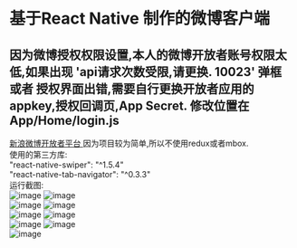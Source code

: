 # 基于React Native 制作的微博客户端 </br>
## 因为微博授权权限设置,本人的微博开放者账号权限太低,如果出现 'api请求次数受限,请更换. 10023' 弹框 或者 授权界面出错,需要自行更换开放者应用的appkey,授权回调页,App Secret. 修改位置在 App/Home/login.js</br>
[ 新浪微博开放者平台 ]( http://open.weibo.com/ ) 
因为项目较为简单,所以不使用redux或者mbox.</br>
使用的第三方库:</br>
    "react-native-swiper": "^1.5.4"  
    "react-native-tab-navigator": "^0.3.3"      </br>
运行截图: </br>
![image](https://github.com/pheromone/react_native_weibo/blob/master/projectPic/weibo1.png) 
![image](https://github.com/pheromone/react_native_weibo/blob/master/projectPic/weibo2.png) </br>
![image](https://github.com/pheromone/react_native_weibo/blob/master/projectPic/weibo3.png) 
![image](https://github.com/pheromone/react_native_weibo/blob/master/projectPic/weibo4.png) </br>
![image](https://github.com/pheromone/react_native_weibo/blob/master/projectPic/weibo5.png) 
![image](https://github.com/pheromone/react_native_weibo/blob/master/projectPic/weibo6.png) </br>
![image](https://github.com/pheromone/react_native_weibo/blob/master/projectPic/weibo7.png) 
![image](https://github.com/pheromone/react_native_weibo/blob/master/projectPic/weibo8.png) </br>
![image](https://github.com/pheromone/react_native_weibo/blob/master/projectPic/weibo9.png) 
